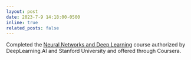 ```yaml
---
layout: post
date: 2023-7-9 14:18:00-0500
inline: true
related_posts: false
---
```


Completed the [Neural Networks and Deep Learning](https://coursera.org/share/86bfd2fe0387b04b8b3ee605a116e450) course authorized by DeepLearning.AI and Stanford University and offered through Coursera.
